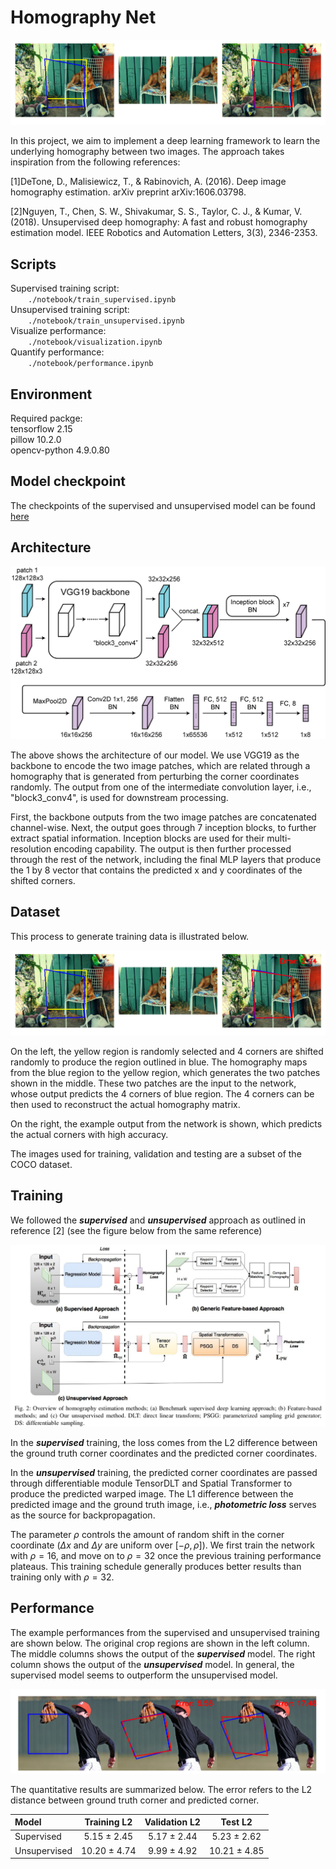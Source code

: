 # Homography Net

![](./figures/illustration.png)

In this project, we aim to implement a deep learning framework to learn the underlying homography between two images. The approach takes inspiration from the following references:

[1]DeTone, D., Malisiewicz, T., & Rabinovich, A. (2016). Deep image homography estimation. arXiv preprint arXiv:1606.03798.

[2]Nguyen, T., Chen, S. W., Shivakumar, S. S., Taylor, C. J., & Kumar, V. (2018). Unsupervised deep homography: A fast and robust homography estimation model. IEEE Robotics and Automation Letters, 3(3), 2346-2353.

## Scripts

Supervised training script: <br />
&ensp;&ensp;&ensp;&ensp;```./notebook/train_supervised.ipynb``` <br />
Unsupervised training script: <br />
&ensp;&ensp;&ensp;&ensp;```./notebook/train_unsupervised.ipynb``` <br />
Visualize performance: <br />
&ensp;&ensp;&ensp;&ensp;```./notebook/visualization.ipynb``` <br />
Quantify performance:<br />
&ensp;&ensp;&ensp;&ensp;```./notebook/performance.ipynb``` <br />

## Environment

Required packge: <br />
tensorflow 2.15 <br />
pillow 10.2.0 <br />
opencv-python 4.9.0.80 <br />

## Model checkpoint
The checkpoints of the supervised and unsupervised model can be found [here](https://www.dropbox.com/scl/fo/tywx25upu76x4hbgzfqbu/h?rlkey=wc5gjy48dd7vu272c2bmoc87f&dl=0)

## Architecture
![](./figures/architecture.png)

The above shows the architecture of our model. We use VGG19 as the backbone to encode the two image patches, which are related through a homography that is generated from perturbing the corner coordinates randomly. The output from one of the intermediate convolution layer, i.e., "block3_conv4", is used for downstream processing.

First, the backbone outputs from the two image patches are concatenated channel-wise. Next, the output goes through 7 inception blocks, to further extract spatial information. Inception blocks are used for their multi-resolution encoding capability. The output is then further processed through the rest of the network, including the final MLP layers that produce the 1 by 8 vector that contains the predicted x and y coordinates of the shifted corners. 

## Dataset

This process to generate training data is illustrated below.

![](./figures/illustration.png)

On the left, the yellow region is randomly selected and 4 corners are shifted randomly to produce the region outlined in blue. The homography maps from the blue region to the yellow region, which generates the two patches shown in the middle. These two patches are the input to the network, whose output predicts the 4 corners of blue region. The 4 corners can be then used to reconstruct the actual homography matrix. 

On the right, the example output from the network is shown, which predicts the actual corners with high accuracy.

The images used for training, validation and testing are a subset of the COCO dataset. 

## Training

We followed the ***supervised*** and ***unsupervised*** approach as outlined in reference [2] (see the figure below from the same reference)

![](./figures/training_scheme.png)

In the ***supervised*** training, the loss comes from the L2 difference between the ground truth corner coordinates and the predicted corner coordinates.

In the ***unsupervised*** training, the predicted corner coordinates are passed through differentiable module TensorDLT and Spatial Transformer to produce the predicted warped image. The L1 difference between the predicted image and the ground truth image, i.e., ***photometric loss*** serves as the source for backpropagation.

The parameter $\rho$ controls the amount of random shift in the corner coordinate ($\Delta x$ and $\Delta y$ are uniform over $[-\rho, \rho]$). We first train the network with $\rho=16$, and move on to $\rho=32$ once the previous training performance plateaus. This training schedule generally produces better results than training only with $\rho=32$.

## Performance

The example performances from the supervised and unsupervised training are shown below. The original crop regions are shown in the left column. The middle columns shows the output of the ***supervised*** model. The right column shows the output of the ***unsupervised*** model. In general, the supervised model seems to outperform the unsupervised model. 

![](./figures/visualization_.png)

The quantitative results are summarized below. The error refers to the L2 distance between ground truth corner and predicted corner. 

| Model       | Training L2     | Validation L2    |  Test L2        |
| :---        |    :----:       |     :----:       |    :----:       |
| Supervised  | 5.15 $\pm$ 2.45 | 5.17 $\pm$ 2.44  | 5.23 $\pm$ 2.62 |
| Unsupervised| 10.20 $\pm$ 4.74| 9.99 $\pm$ 4.92  | 10.21 $\pm$ 4.85|
